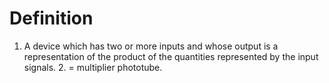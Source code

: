 # Definition

1.  A device which has two or more inputs and whose output is a
    representation of the product of the quantities represented by the
    input signals. 2. = multiplier phototube.
